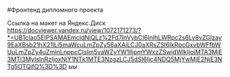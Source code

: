 #Фронтенд дипломного проекта

Ссылка на  макет на Яндекс.Диск https://docviewer.yandex.ru/view/1072171273/?*=UB1cIao5EIPSAMAEmcldNiQLz%2Fd7InVybCI6InlhLWRpc2s6Ly8vZGlzay9EaXBsb21hX21lLi5maWcuLmZpZy56aXAiLCJ0aXRsZSI6IkRpcGxvbWFfbWUuLmZpZy4uZmlnLnppcCIsIm5vaWZyYW1lIjpmYWxzZSwidWlkIjoiMTA3MjE3MTI3MyIsInRzIjoxNjY1NTk1MTE3NzgzLCJ5dSI6Ijc4NDQ5MjYwMjE2NjE3NTg5OTQifQ%3D%3D
ыы